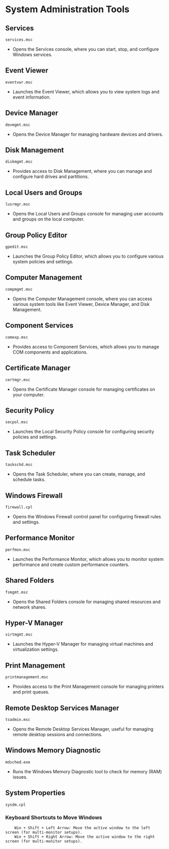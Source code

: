 # System Administration Tools

## Services 
```
services.msc
```
- Opens the Services console, where you can start, stop, and configure Windows services.

## Event Viewer 
```
eventvwr.msc
```
- Launches the Event Viewer, which allows you to view system logs and event information.

## Device Manager
```
devmgmt.msc
```
- Opens the Device Manager for managing hardware devices and drivers.

## Disk Management
```
diskmgmt.msc
```
- Provides access to Disk Management, where you can manage and configure hard drives and partitions.

## Local Users and Groups
```
lusrmgr.msc
```
- Opens the Local Users and Groups console for managing user accounts and groups on the local computer.

## Group Policy Editor
```
gpedit.msc
```
- Launches the Group Policy Editor, which allows you to configure various system policies and settings.

## Computer Management
```
compmgmt.msc
```
- Opens the Computer Management console, where you can access various system tools like Event Viewer, Device Manager, and Disk Management.

## Component Services
```
comexp.msc
```
- Provides access to Component Services, which allows you to manage COM components and applications.

## Certificate Manager
```
certmgr.msc
```
- Opens the Certificate Manager console for managing certificates on your computer.

## Security Policy
```
secpol.msc
```
- Launches the Local Security Policy console for configuring security policies and settings.

## Task Scheduler
```
taskschd.msc
```
- Opens the Task Scheduler, where you can create, manage, and schedule tasks.

## Windows Firewall
```
firewall.cpl
```
- Opens the Windows Firewall control panel for configuring firewall rules and settings.

## Performance Monitor
```
perfmon.msc
```
- Launches the Performance Monitor, which allows you to monitor system performance and create custom performance counters.

## Shared Folders
```
fsmgmt.msc
```
- Opens the Shared Folders console for managing shared resources and network shares.

## Hyper-V Manager
```
virtmgmt.msc
```
- Launches the Hyper-V Manager for managing virtual machines and virtualization settings.

## Print Management
```
printmanagement.msc
```
- Provides access to the Print Management console for managing printers and print queues.

## Remote Desktop Services Manager
```
tsadmin.msc
```
- Opens the Remote Desktop Services Manager, useful for managing remote desktop sessions and connections.

## Windows Memory Diagnostic
```
mdsched.exe
```
- Runs the Windows Memory Diagnostic tool to check for memory (RAM) issues.
## System Properties
```
sysdm.cpl
```
### Keyboard Shortcuts to Move Windows
```
    Win + Shift + Left Arrow: Move the active window to the left screen (for multi-monitor setups).
    Win + Shift + Right Arrow: Move the active window to the right screen (for multi-monitor setups).
```

